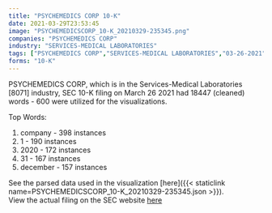 ```yaml
---
title: "PSYCHEMEDICS CORP 10-K"
date: 2021-03-29T23:53:45
image: "PSYCHEMEDICSCORP_10-K_20210329-235345.png"
companies: "PSYCHEMEDICS CORP"
industry: "SERVICES-MEDICAL LABORATORIES"
tags: ["PSYCHEMEDICS CORP","SERVICES-MEDICAL LABORATORIES","03-26-2021","10-K"]
forms: "10-K"
---
```

PSYCHEMEDICS CORP, which is in the Services-Medical Laboratories [8071] industry, SEC 10-K filing on March 26 2021 had 18447 (cleaned) words - 600 were utilized for the visualizations.

Top Words:
1. company - 398 instances
2. 1 - 190 instances
3. 2020 - 172 instances
4. 31 - 167 instances
5. december - 157 instances


See the parsed data used in the visualization [here]({{< staticlink name=PSYCHEMEDICSCORP_10-K_20210329-235345.json >}}).  
View the actual filing on the SEC website [here](https://www.sec.gov/Archives/edgar/data/806517/0001171843-21-002107.txt)